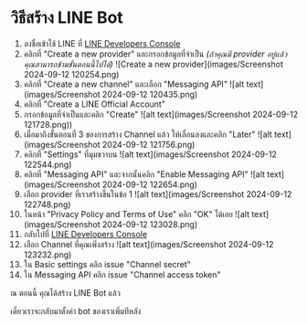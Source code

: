 # วิธีสร้าง LINE Bot

1. ลงชื่อเข้าใช้ LINE ที่ [LINE Developers Console](https://developers.line.biz/en/)
2. คลิกที่ "Create a new provider" และกรอกข้อมูลที่จำเป็น _(ถ้าคุณมี provider อยู่แล้ว คุณสามารถข้ามขั้นตอนนี้ไปได้)_
![Create a new provider](images/Screenshot 2024-09-12 120254.png)
3. คลิกที่ "Create a new channel" และเลือก "Messaging API"
![alt text](images/Screenshot 2024-09-12 120435.png)
4. คลิกที่ "Create a LINE Official Account"
5. กรอกข้อมูลที่จำเป็นและคลิก "Create"
![alt text](images/Screenshot 2024-09-12 121728.png))
6. เมื่อมาถึงขั้นตอนที่ 3 ของการสร้าง Channel แล้ว ให้เลื่อนลงและคลิก "Later"
![alt text](images/Screenshot 2024-09-12 121756.png)
7. คลิกที่ "Settings" ที่มุมขวาบน
![alt text](images/Screenshot 2024-09-12 122544.png)
8. คลิกที่ "Messaging API" และจากนั้นคลิก "Enable Messaging API"
![alt text](images/Screenshot 2024-09-12 122654.png)
9. เลือก provider ที่เราสร้างขึ้นในข้อ 1
![alt text](images/Screenshot 2024-09-12 122748.png)
10. ในหน้า "Privacy Policy and Terms of Use" คลิก "OK" ได้เลย
![alt text](images/Screenshot 2024-09-12 123028.png)
11. กลับไปที่ [LINE Developers Console](https://developers.line.biz/console)
12. เลือก Channel ที่คุณเพิ่งสร้าง
![alt text](images/Screenshot 2024-09-12 123232.png)
13. ใน Basic settings คลิก issue "Channel secret"
14. ใน Messaging API คลิก issue "Channel access token"

ณ ตอนนี้ คุณได้สร้าง LINE Bot แล้ว

เดี๋ยวเราจะกลับมาตั้งค่า bot ของเราเพิ่มทีหลัง
